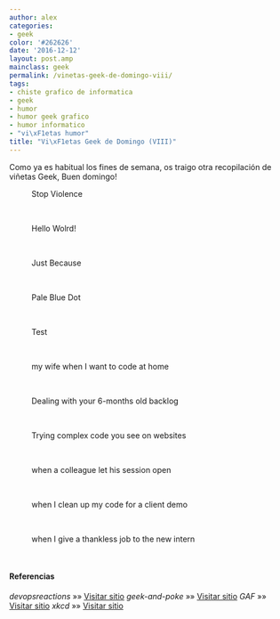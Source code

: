 ```yaml
---
author: alex
categories:
- geek
color: '#262626'
date: '2016-12-12'
layout: post.amp
mainclass: geek
permalink: /vinetas-geek-de-domingo-viii/
tags:
- chiste grafico de informatica
- geek
- humor
- humor geek grafico
- humor informatico
- "vi\xF1etas humor"
title: "Vi\xF1etas Geek de Domingo (VIII)"
---
```


Como ya es habitual los fines de semana, os traigo otra recopilación de viñetas Geek, Buen domingo!

<!--more--><!--ad-->
<div id="gallery-8" class="gallery galleryid-1811 gallery-columns-1 gallery-size-thumbnail">
<dl class="gallery-item">
<dt class="gallery-icon landscape">
<a href="/img/2013/08/Stop-Violence.jpg"><amp-img on="tap:lightbox1" role="button" tabindex="0" layout="responsive" src="/img/2013/08/Stop-Violence-150x150.jpg" class="attachment-thumbnail" alt="Stop Violence" aria-describedby="gallery-8-1814" width="150px" height="150px" /></a>
</dt>
<dd class="wp-caption-text gallery-caption" id="gallery-8-1814">
      Stop Violence
    </dd>
</dl>
<br  />
<dl class="gallery-item">
<dt class="gallery-icon landscape">
<a href="/img/2013/08/facebook_-1810787013.jpg"><amp-img on="tap:lightbox1" role="button" tabindex="0" layout="responsive" src="/img/2013/08/facebook_-1810787013-150x150.jpg" class="attachment-thumbnail" alt="Hello Wolrd!" aria-describedby="gallery-8-1816" width="150px" height="150px" /></a>
</dt>
<dd class="wp-caption-text gallery-caption" id="gallery-8-1816">
      Hello Wolrd!
    </dd>
</dl>
<br  />
<dl class="gallery-item">
<dt class="gallery-icon portrait">
<a href="/img/2013/08/just-because.jpg"><amp-img on="tap:lightbox1" role="button" tabindex="0" layout="responsive" src="/img/2013/08/just-because-150x150.jpg" class="attachment-thumbnail" alt="Just Because" aria-describedby="gallery-8-1815" width="150px" height="150px" /></a>
</dt>
<dd class="wp-caption-text gallery-caption" id="gallery-8-1815">
      Just Because
    </dd>
</dl>
<br  />
<dl class="gallery-item">
<dt class="gallery-icon portrait">
<a href="/img/2013/08/pale_blue_dot.png"><amp-img on="tap:lightbox1" role="button" tabindex="0" layout="responsive" src="/img/2013/08/pale_blue_dot-150x150.png" class="attachment-thumbnail" alt="Pale Blue Dot" aria-describedby="gallery-8-1812" width="150px" height="150px" /></a>
</dt>
<dd class="wp-caption-text gallery-caption" id="gallery-8-1812">
      Pale Blue Dot
    </dd>
</dl>
<br  />
<dl class="gallery-item">
<dt class="gallery-icon portrait">
<a href="/img/2013/08/tdd.jpg"><amp-img on="tap:lightbox1" role="button" tabindex="0" layout="responsive" src="/img/2013/08/tdd-150x150.jpg" class="attachment-thumbnail" alt="Test" aria-describedby="gallery-8-1813" width="150px" height="150px" /></a>
</dt>
<dd class="wp-caption-text gallery-caption" id="gallery-8-1813">
      Test
    </dd>
</dl>
<br  />
<dl class="gallery-item">
<dt class="gallery-icon landscape">
<a href="/img/2013/08/my-wife-when-I-want-to-code-at-home.gif"><amp-img on="tap:lightbox1" role="button" tabindex="0" layout="responsive" src="/img/2013/08/my-wife-when-I-want-to-code-at-home-150x150.gif" class="attachment-thumbnail" alt="my wife when I want to code at home" aria-describedby="gallery-8-1821" width="150px" height="150px" /></a>
</dt>
<dd class="wp-caption-text gallery-caption" id="gallery-8-1821">
      my wife when I want to code at home
    </dd>
</dl>
<br  />
<dl class="gallery-item">
<dt class="gallery-icon landscape">
<a href="/img/2013/08/Dealing-with-your-6-months-old-backlog.gif"><amp-img on="tap:lightbox1" role="button" tabindex="0" layout="responsive" src="/img/2013/08/Dealing-with-your-6-months-old-backlog-150x150.gif" class="attachment-thumbnail" alt="Dealing with your 6-months old backlog" aria-describedby="gallery-8-1822" width="150px" height="150px" /></a>
</dt>
<dd class="wp-caption-text gallery-caption" id="gallery-8-1822">
      Dealing with your 6-months old backlog
    </dd>
</dl>
<br  />
<dl class="gallery-item">
<dt class="gallery-icon portrait">
<a href="/img/2013/08/Trying-complex-code-you-see-on-websites.gif"><amp-img on="tap:lightbox1" role="button" tabindex="0" layout="responsive" src="/img/2013/08/Trying-complex-code-you-see-on-websites-150x150.gif" class="attachment-thumbnail" alt="Trying complex code you see on websites" aria-describedby="gallery-8-1820" width="150px" height="150px" /></a>
</dt>
<dd class="wp-caption-text gallery-caption" id="gallery-8-1820">
      Trying complex code you see on websites
    </dd>
</dl>
<br  />
<dl class="gallery-item">
<dt class="gallery-icon landscape">
<a href="/img/2013/08/when-a-colleague-let-his-session-open.gif"><amp-img on="tap:lightbox1" role="button" tabindex="0" layout="responsive" src="/img/2013/08/when-a-colleague-let-his-session-open-150x150.gif" class="attachment-thumbnail" alt="when a colleague let his session open" aria-describedby="gallery-8-1819" width="150px" height="150px" /></a>
</dt>
<dd class="wp-caption-text gallery-caption" id="gallery-8-1819">
      when a colleague let his session open
    </dd>
</dl>
<br  />
<dl class="gallery-item">
<dt class="gallery-icon landscape">
<a href="/img/2013/08/when-I-clean-up-my-code-for-a-client-demo.gif"><amp-img on="tap:lightbox1" role="button" tabindex="0" layout="responsive" src="/img/2013/08/when-I-clean-up-my-code-for-a-client-demo-150x150.gif" class="attachment-thumbnail" alt="when I clean up my code for a client demo" aria-describedby="gallery-8-1818" width="150px" height="150px" /></a>
</dt>
<dd class="wp-caption-text gallery-caption" id="gallery-8-1818">
      when I clean up my code for a client demo
    </dd>
</dl>
<br  />
<dl class="gallery-item">
<dt class="gallery-icon landscape">
<a href="/img/2013/08/when-I-give-a-thankless-job-to-the-new-intern.gif"><amp-img on="tap:lightbox1" role="button" tabindex="0" layout="responsive" src="/img/2013/08/when-I-give-a-thankless-job-to-the-new-intern-150x144.gif" class="attachment-thumbnail" alt="when I give a thankless job to the new intern" aria-describedby="gallery-8-1817" width="150px" height="144px" /></a>
</dt>
<dd class="wp-caption-text gallery-caption" id="gallery-8-1817">
      when I give a thankless job to the new intern
    </dd>
</dl>
<br  />
</div>

#### Referencias

*devopsreactions* »» <a href="http://devopsreactions.tumblr.com/" target="_blank">Visitar sitio</a>
*geek-and-poke* »» <a href="http://geek-and-poke.com/" target="_blank">Visitar sitio</a>
*GAF* »» <a href="https://www.facebook.com/comics.gaf" target="_blank">Visitar sitio</a>
*xkcd* »» <a href="http://xkcd.com" target="_blank">Visitar sitio</a>
